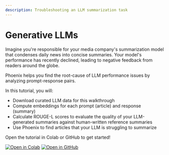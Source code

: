 ```yaml
---
description: Troubleshooting an LLM summarization task
---
```


# Generative LLMs

Imagine you're responsible for your media company's summarization model that condenses daily news into concise summaries. Your model's performance has recently declined, leading to negative feedback from readers around the globe.

Phoenix helps you find the root-cause of LLM performance issues by analyzing prompt-response pairs.

In this tutorial, you will:

* Download curated LLM data for this walkthrough
* Compute embeddings for each prompt (article) and response (summary)
* Calculate ROUGE-L scores to evaluate the quality of your LLM-generated summaries against human-written reference summaries
* Use Phoenix to find articles that your LLM is struggling to summarize

Open the tutorial in Colab or GitHub to get started!

[![Open in Colab](https://img.shields.io/static/v1?message=Open%20in%20Colab\&logo=googlecolab\&labelColor=grey\&color=blue\&logoColor=orange\&label=%20)](https://colab.research.google.com/github/Arize-ai/phoenix/blob/main/tutorials/llm\_summarization\_tutorial.ipynb) [![Open in GitHub](https://img.shields.io/static/v1?message=Open%20in%20GitHub\&logo=github\&labelColor=grey\&color=blue\&logoColor=white\&label=%20)](https://github.com/Arize-ai/phoenix/blob/main/tutorials/llm\_summarization\_tutorial.ipynb)
